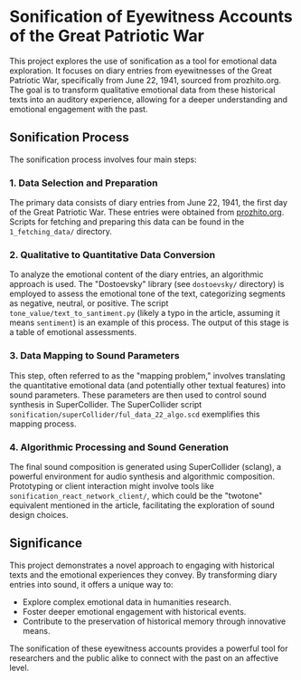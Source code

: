 # Sonification of Eyewitness Accounts of the Great Patriotic War

This project explores the use of sonification as a tool for emotional data exploration. It focuses on diary entries from eyewitnesses of the Great Patriotic War, specifically from June 22, 1941, sourced from prozhito.org. The goal is to transform qualitative emotional data from these historical texts into an auditory experience, allowing for a deeper understanding and emotional engagement with the past.

## Sonification Process

The sonification process involves four main steps:

### 1. Data Selection and Preparation
The primary data consists of diary entries from June 22, 1941, the first day of the Great Patriotic War. These entries were obtained from [prozhito.org](http://prozhito.org/). Scripts for fetching and preparing this data can be found in the `1_fetching_data/` directory.

### 2. Qualitative to Quantitative Data Conversion
To analyze the emotional content of the diary entries, an algorithmic approach is used. The "Dostoevsky" library (see `dostoevsky/` directory) is employed to assess the emotional tone of the text, categorizing segments as negative, neutral, or positive. The script `tone_value/text_to_santiment.py` (likely a typo in the article, assuming it means `sentiment`) is an example of this process. The output of this stage is a table of emotional assessments.

### 3. Data Mapping to Sound Parameters
This step, often referred to as the "mapping problem," involves translating the quantitative emotional data (and potentially other textual features) into sound parameters. These parameters are then used to control sound synthesis in SuperCollider. The SuperCollider script `sonification/superCollider/ful_data_22_algo.scd` exemplifies this mapping process.

### 4. Algorithmic Processing and Sound Generation
The final sound composition is generated using SuperCollider (sclang), a powerful environment for audio synthesis and algorithmic composition. Prototyping or client interaction might involve tools like `sonification_react_network_client/`, which could be the "twotone" equivalent mentioned in the article, facilitating the exploration of sound design choices.

## Significance

This project demonstrates a novel approach to engaging with historical texts and the emotional experiences they convey. By transforming diary entries into sound, it offers a unique way to:
- Explore complex emotional data in humanities research.
- Foster deeper emotional engagement with historical events.
- Contribute to the preservation of historical memory through innovative means.

The sonification of these eyewitness accounts provides a powerful tool for researchers and the public alike to connect with the past on an affective level.
